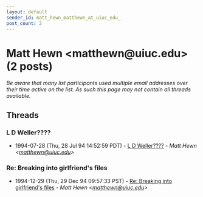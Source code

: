 ```yaml
---
layout: default
sender_id: matt_hewn_matthewn_at_uiuc_edu_
post_count: 2
---
```


# Matt Hewn <matthewn<span>@</span>uiuc.edu> (2 posts)

_Be aware that many list participants used multiple email addresses over their time active on the list. As such this page may not contain all threads available._

## Threads

### L D Weller????
+ 1994-07-28 (Thu, 28 Jul 94 14:52:59 PDT) - [L D Weller????](/archive/1994/07/d97e08c7fd2b4f3318ae87110ff2f4e5ca251e511740874b4d5e26ca6f8e80bd) - _Matt Hewn \<matthewn@uiuc.edu\>_

### Re: Breaking into girlfriend's files
+ 1994-12-29 (Thu, 29 Dec 94 09:57:33 PST) - [Re: Breaking into girlfriend's files](/archive/1994/12/8fdc4f6404773cb1367603d92d61bdd9565ff0e0ce95dc09f59753a200ec402e) - _Matt Hewn \<matthewn@uiuc.edu\>_

